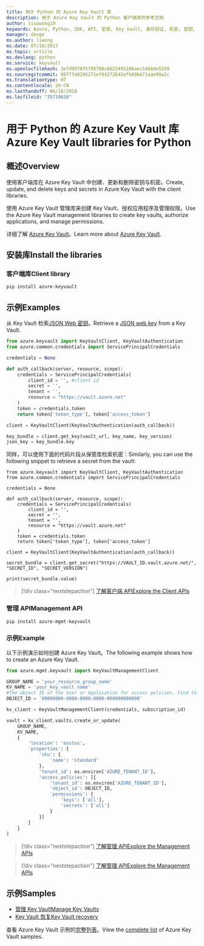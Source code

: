 ```yaml
---
title: 用于 Python 的 Azure Key Vault 库
description: 用于 Azure Key Vault 的 Python 客户端库的参考文档
author: lisawong19
keywords: Azure, Python, SDK, API, 密钥, Key Vault, 身份验证, 机密, 密钥, 安全
manager: douge
ms.author: liwong
ms.date: 07/18/2017
ms.topic: article
ms.devlang: python
ms.service: keyvault
ms.openlocfilehash: 3e7d9970f5799708c6822493106aec5466de52d9
ms.sourcegitcommit: 86f7f40295271ef94272642efb89b471aae99a2c
ms.translationtype: HT
ms.contentlocale: zh-CN
ms.lasthandoff: 06/18/2018
ms.locfileid: "35719638"
---
```

# <a name="azure-key-vault-libraries-for-python"></a><span data-ttu-id="80e20-104">用于 Python 的 Azure Key Vault 库</span><span class="sxs-lookup"><span data-stu-id="80e20-104">Azure Key Vault libraries for Python</span></span>

## <a name="overview"></a><span data-ttu-id="80e20-105">概述</span><span class="sxs-lookup"><span data-stu-id="80e20-105">Overview</span></span>

<span data-ttu-id="80e20-106">使用客户端库在 Azure Key Vault 中创建、更新和删除密钥与机密。</span><span class="sxs-lookup"><span data-stu-id="80e20-106">Create, update, and delete keys and secrets in Azure Key Vault with the client libraries.</span></span>

<span data-ttu-id="80e20-107">使用 Azure Key Vault 管理库来创建 Key Vault、授权应用程序及管理权限。</span><span class="sxs-lookup"><span data-stu-id="80e20-107">Use the Azure Key Vault management libraries to create key vaults, authorize applications, and manage permissions.</span></span> 

<span data-ttu-id="80e20-108">详细了解 [Azure Key Vault](/azure/key-vault/key-vault-whatis)。</span><span class="sxs-lookup"><span data-stu-id="80e20-108">Learn more about [Azure Key Vault](/azure/key-vault/key-vault-whatis).</span></span>

## <a name="install-the-libraries"></a><span data-ttu-id="80e20-109">安装库</span><span class="sxs-lookup"><span data-stu-id="80e20-109">Install the libraries</span></span>

### <a name="client-library"></a><span data-ttu-id="80e20-110">客户端库</span><span class="sxs-lookup"><span data-stu-id="80e20-110">Client library</span></span>

```bash
pip install azure-keyvault
```

## <a name="examples"></a><span data-ttu-id="80e20-111">示例</span><span class="sxs-lookup"><span data-stu-id="80e20-111">Examples</span></span>

<span data-ttu-id="80e20-112">从 Key Vault 检索[JSON Web 密钥](https://tools.ietf.org/html/draft-ietf-jose-json-web-key-18)。</span><span class="sxs-lookup"><span data-stu-id="80e20-112">Retrieve a [JSON web key](https://tools.ietf.org/html/draft-ietf-jose-json-web-key-18) from a Key Vault.</span></span>

```python
from azure.keyvault import KeyVaultClient, KeyVaultAuthentication
from azure.common.credentials import ServicePrincipalCredentials

credentials = None

def auth_callback(server, resource, scope):
    credentials = ServicePrincipalCredentials(
        client_id = '', #client id
        secret = '',
        tenant = '',
        resource = "https://vault.azure.net"
    )
    token = credentials.token
    return token['token_type'], token['access_token']

client = KeyVaultClient(KeyVaultAuthentication(auth_callback))

key_bundle = client.get_key(vault_url, key_name, key_version)
json_key = key_bundle.key
```

<span data-ttu-id="80e20-113">同样，可以使用下面的代码片段从保管库检索机密：</span><span class="sxs-lookup"><span data-stu-id="80e20-113">Similarly, you can use the following snippet to retrieve a secret from the vault:</span></span>

```
from azure.keyvault import KeyVaultClient, KeyVaultAuthentication
from azure.common.credentials import ServicePrincipalCredentials

credentials = None

def auth_callback(server, resource, scope):
    credentials = ServicePrincipalCredentials(
        client_id = '',
        secret = '',
        tenant = '',
        resource = "https://vault.azure.net"
    )
    token = credentials.token
    return token['token_type'], token['access_token']

client = KeyVaultClient(KeyVaultAuthentication(auth_callback))

secret_bundle = client.get_secret("https://VAULT_ID.vault.azure.net/", "SECRET_ID", "SECRET_VERSION")

print(secret_bundle.value)
```

> [!div class="nextstepaction"]
> [<span data-ttu-id="80e20-114">了解客户端 API</span><span class="sxs-lookup"><span data-stu-id="80e20-114">Explore the Client APIs</span></span>](/python/api/overview/azure/keyvault/client)

### <a name="management-api"></a><span data-ttu-id="80e20-115">管理 API</span><span class="sxs-lookup"><span data-stu-id="80e20-115">Management API</span></span>

```bash
pip install azure-mgmt-keyvault
```

### <a name="example"></a><span data-ttu-id="80e20-116">示例</span><span class="sxs-lookup"><span data-stu-id="80e20-116">Example</span></span>
<span data-ttu-id="80e20-117">以下示例演示如何创建 Azure Key Vault。</span><span class="sxs-lookup"><span data-stu-id="80e20-117">The following example shows how to create an Azure Key Vault.</span></span> 

```python
from azure.mgmt.keyvault import KeyVaultManagementClient

GROUP_NAME = 'your_resource_group_name'
KV_NAME = 'your_key_vault_name'
#The object ID of the User or Application for access policies. Find this number in the portal
OBJECT_ID = '00000000-0000-0000-0000-000000000000'

kv_client = KeyVaultManagementClient(credentials, subscription_id)

vault = kv_client.vaults.create_or_update(
    GROUP_NAME,
    KV_NAME,
    {
        'location': 'eastus',
        'properties': {
            'sku': {
                'name': 'standard'
            },
            'tenant_id': os.environ['AZURE_TENANT_ID'],
            'access_policies': [{
                'tenant_id': os.environ['AZURE_TENANT_ID'],
                'object_id': OBJECT_ID,
                'permissions': {
                    'keys': ['all'],
                    'secrets': ['all']
                }
            }]
        }
    }
)
```
> [!div class="nextstepaction"]
> [<span data-ttu-id="80e20-118">了解管理 API</span><span class="sxs-lookup"><span data-stu-id="80e20-118">Explore the Management APIs</span></span>](/python/api/azure.mgmt.keyvault)

> [!div class="nextstepaction"]
> [<span data-ttu-id="80e20-119">了解管理 API</span><span class="sxs-lookup"><span data-stu-id="80e20-119">Explore the Management APIs</span></span>](/python/api/overview/azure/keyvault/management)

## <a name="samples"></a><span data-ttu-id="80e20-120">示例</span><span class="sxs-lookup"><span data-stu-id="80e20-120">Samples</span></span>
* <span data-ttu-id="80e20-121">[管理 Key Vault][1]</span><span class="sxs-lookup"><span data-stu-id="80e20-121">[Manage Key Vaults][1]</span></span> 
* <span data-ttu-id="80e20-122">[Key Vault 恢复][2]</span><span class="sxs-lookup"><span data-stu-id="80e20-122">[Key Vault recovery][2]</span></span>

[1]: https://azure.microsoft.com/resources/samples/key-vault-python-manage/
[2]: https://azure.microsoft.com/resources/samples/key-vault-recovery-python/

<span data-ttu-id="80e20-123">查看 Azure Key Vault 示例的[完整列表](https://azure.microsoft.com/resources/samples/?platform=python&term=key+vault)。</span><span class="sxs-lookup"><span data-stu-id="80e20-123">View the [complete list](https://azure.microsoft.com/resources/samples/?platform=python&term=key+vault) of Azure Key Vault samples.</span></span> 

